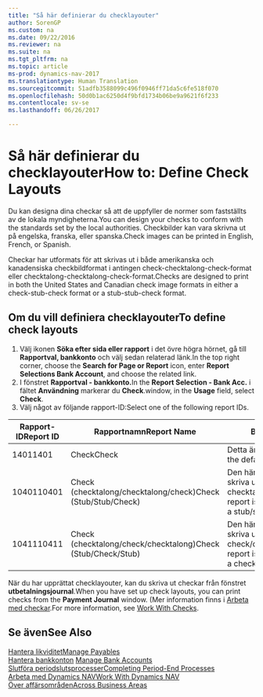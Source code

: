 ```yaml
---
title: "Så här definierar du checklayouter"
author: SorenGP
ms.custom: na
ms.date: 09/22/2016
ms.reviewer: na
ms.suite: na
ms.tgt_pltfrm: na
ms.topic: article
ms-prod: dynamics-nav-2017
ms.translationtype: Human Translation
ms.sourcegitcommit: 51adfb3588099c496f0946ff71da5c6fe518f070
ms.openlocfilehash: 50d0b1ac6250d4f9bfd1734b06be9a9621f6f233
ms.contentlocale: sv-se
ms.lasthandoff: 06/26/2017

---
```


# <a name="how-to-define-check-layouts"></a><span data-ttu-id="38ad1-102">Så här definierar du checklayouter</span><span class="sxs-lookup"><span data-stu-id="38ad1-102">How to: Define Check Layouts</span></span>

<span data-ttu-id="38ad1-103">Du kan designa dina checkar så att de uppfyller de normer som fastställts av de lokala myndigheterna.</span><span class="sxs-lookup"><span data-stu-id="38ad1-103">You can design your checks to conform with the standards set by the local authorities.</span></span> <span data-ttu-id="38ad1-104">Checkbilder kan vara skrivna ut på engelska, franska, eller spanska.</span><span class="sxs-lookup"><span data-stu-id="38ad1-104">Check images can be printed in English, French, or Spanish.</span></span>

<span data-ttu-id="38ad1-105">Checkar har utformats för att skrivas ut i både amerikanska och kanadensiska checkbildformat i antingen check-checktalong-check-format eller checktalong-checktalong-check-format.</span><span class="sxs-lookup"><span data-stu-id="38ad1-105">Checks are designed to print in both the United States and Canadian check image formats in either a check-stub-check format or a stub-stub-check format.</span></span>

## <a name="to-define-check-layouts"></a><span data-ttu-id="38ad1-106">Om du vill definiera checklayouter</span><span class="sxs-lookup"><span data-stu-id="38ad1-106">To define check layouts</span></span>
1. <span data-ttu-id="38ad1-107">Välj ikonen **Söka efter sida eller rapport** i det övre högra hörnet, gå till **Rapportval, bankkonto** och välj sedan relaterad länk.</span><span class="sxs-lookup"><span data-stu-id="38ad1-107">In the top right corner, choose the **Search for Page or Report** icon, enter **Report Selections Bank Account**, and choose the related link.</span></span>
2. <span data-ttu-id="38ad1-108">I fönstret **Rapportval - bankkonto.**</span><span class="sxs-lookup"><span data-stu-id="38ad1-108">In the **Report Selection - Bank Acc.**</span></span> <span data-ttu-id="38ad1-109">i fältet **Användning** markerar du **Check**.</span><span class="sxs-lookup"><span data-stu-id="38ad1-109">window, in the **Usage** field, select **Check**.</span></span>
3. <span data-ttu-id="38ad1-110">Välj något av följande rapport-ID:</span><span class="sxs-lookup"><span data-stu-id="38ad1-110">Select one of the following report IDs.</span></span>

| <span data-ttu-id="38ad1-111">Rapport-ID</span><span class="sxs-lookup"><span data-stu-id="38ad1-111">Report ID</span></span>   | <span data-ttu-id="38ad1-112">Rapportnamn</span><span class="sxs-lookup"><span data-stu-id="38ad1-112">Report Name</span></span>   | <span data-ttu-id="38ad1-113">Beskrivning</span><span class="sxs-lookup"><span data-stu-id="38ad1-113">Description</span></span> |
|-------------|---------------|-------------|
|<span data-ttu-id="38ad1-114">1401</span><span class="sxs-lookup"><span data-stu-id="38ad1-114">1401</span></span>|<span data-ttu-id="38ad1-115">Check</span><span class="sxs-lookup"><span data-stu-id="38ad1-115">Check</span></span>|<span data-ttu-id="38ad1-116">Detta är standardrapporten.</span><span class="sxs-lookup"><span data-stu-id="38ad1-116">This is the default report.</span></span>|
|<span data-ttu-id="38ad1-117">10401</span><span class="sxs-lookup"><span data-stu-id="38ad1-117">10401</span></span>|<span data-ttu-id="38ad1-118">Check (checktalong/checktalong/check)</span><span class="sxs-lookup"><span data-stu-id="38ad1-118">Check (Stub/Stub/Check)</span></span>|<span data-ttu-id="38ad1-119">Den här rapporten är utformad för att skriva ut checkar i formatet checktalong/checktalong/check.</span><span class="sxs-lookup"><span data-stu-id="38ad1-119">This report is designed to print checks in a stub/stub/check format.</span></span>|
|<span data-ttu-id="38ad1-120">10411</span><span class="sxs-lookup"><span data-stu-id="38ad1-120">10411</span></span>|<span data-ttu-id="38ad1-121">Check (checktalong/check/checktalong)</span><span class="sxs-lookup"><span data-stu-id="38ad1-121">Check (Stub/Check/Stub)</span></span>|<span data-ttu-id="38ad1-122">Den här rapporten är utformad för att skriva ut checkar i formatet check/checktalong/check.</span><span class="sxs-lookup"><span data-stu-id="38ad1-122">This report is designed to print checks in a check/stub/check format.</span></span>|

<span data-ttu-id="38ad1-123">När du har upprättat checklayouter, kan du skriva ut checkar från fönstret **utbetalningsjournal**.</span><span class="sxs-lookup"><span data-stu-id="38ad1-123">When you have set up check layouts, you can print checks from the **Payment Journal** window.</span></span> <span data-ttu-id="38ad1-124">(Mer information finns i [Arbeta med checkar](payables-how-work-checks.md).</span><span class="sxs-lookup"><span data-stu-id="38ad1-124">For more information, see [Work With Checks](payables-how-work-checks.md).</span></span>

## <a name="see-also"></a><span data-ttu-id="38ad1-125">Se även</span><span class="sxs-lookup"><span data-stu-id="38ad1-125">See Also</span></span>
[<span data-ttu-id="38ad1-126">Hantera likviditet</span><span class="sxs-lookup"><span data-stu-id="38ad1-126">Manage Payables</span></span>](payables-manage-payables.md)  
<span data-ttu-id="38ad1-127">[Hantera bankkonton](bank-manage-bank-accounts.md) </span><span class="sxs-lookup"><span data-stu-id="38ad1-127">[Manage Bank Accounts](bank-manage-bank-accounts.md) </span></span>  
[<span data-ttu-id="38ad1-128">Slutföra periodslutsprocesser</span><span class="sxs-lookup"><span data-stu-id="38ad1-128">Completing Period-End Processes</span></span>](year-how-complete-period-end-processes.md)  
[<span data-ttu-id="38ad1-129">Arbeta med Dynamics NAV</span><span class="sxs-lookup"><span data-stu-id="38ad1-129">Work With Dynamics NAV</span></span>](ui-work-product.md)  
[<span data-ttu-id="38ad1-130">Över affärsområden</span><span class="sxs-lookup"><span data-stu-id="38ad1-130">Across Business Areas</span></span>](ui-across-business-areas.md)

